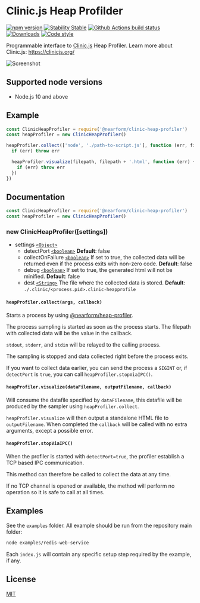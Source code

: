 # Clinic.js Heap Profilder

[![npm version][npm-version]][npm-url] [![Stability Stable][stability-stable]][stability-docs] [![Github Actions build status][actions-status]][actions-url]
[![Downloads][npm-downloads]][npm-url] [![Code style][lint-standard]][lint-standard-url]

Programmable interface to [Clinic.js][clinic-url] Heap Profiler. Learn more about Clinic.js: https://clinicjs.org/

![Screenshot](screenshot.png)

## Supported node versions

- Node.js 10 and above

## Example

```js
const ClinicHeapProfiler = require('@nearform/clinic-heap-profiler')
const heapProfiler = new ClinicHeapProfiler()

heapProfiler.collect(['node', './path-to-script.js'], function (err, filepath) {
  if (err) throw err

  heapProfiler.visualize(filepath, filepath + '.html', function (err) {
    if (err) throw err
  })
})
```

## Documentation

```js
const ClinicHeapProfiler = require('@nearform/clinic-heap-profiler')
const heapProfiler = new ClinicHeapProfiler()
```

### new ClinicHeapProfiler([settings])

- settings [`<Object>`][]
  - detectPort [`<boolean>`][] **Default**: false
  - collectOnFailure [`<boolean>`][] If set to true, the collected data will be returned even if the process exits with non-zero code.
    **Default**: false
  - debug [`<boolean>`][] If set to true, the generated html will not be minified.
    **Default**: false
  - dest [`<String>`][] The file where the collected data is stored.
    **Default**: `./.clinic/<process.pid>.clinic-heapprofile`

#### `heapProfiler.collect(args, callback)`

Starts a process by using [@nearform/heap-profiler](https://github.com/nearform/heap-profiler).

The process sampling is started as soon as the process starts. The filepath with collected data will be the value in the callback.

`stdout`, `stderr`, and `stdin` will be relayed to the calling process.

The sampling is stopped and data collected right before the process exits.

If you want to collect data earlier, you can send the process a `SIGINT` or, if `detectPort` is `true`, you can call `heapProfiler.stopViaIPC()`.

#### `heapProfiler.visualize(dataFilename, outputFilename, callback)`

Will consume the datafile specified by `dataFilename`, this datafile will be
produced by the sampler using `heapProfiler.collect`.

`heapProfiler.visualize` will then output a standalone HTML file to `outputFilename`.
When completed the `callback` will be called with no extra arguments, except a
possible error.

#### `heapProfiler.stopViaIPC()`

When the profiler is started with `detectPort=true`, the profiler establish a TCP based IPC communication.

This method can therefore be called to collect the data at any time.

If no TCP channel is opened or available, the method will perform no operation so it is safe to call at all times.

## Examples

See the `examples` folder. All example should be run from the repository main folder:

```sh
node examples/redis-web-service
```

Each `index.js` will contain any specific setup step required by the example, if any.

## License

[MIT](LICENSE)

[stability-stable]: https://img.shields.io/badge/stability-stable-green.svg?style=flat-square
[stability-docs]: https://nodejs.org/api/documentation.html#documentation_stability_index
[npm-version]: https://img.shields.io/npm/v/@nearform/clinic-heap-profiler.svg?style=flat-square
[npm-url]: https://www.npmjs.org/@nearform/clinic-heap-profiler
[npm-downloads]: http://img.shields.io/npm/dm/@nearform/clinic-heap-profiler.svg?style=flat-square
[lint-standard]: https://img.shields.io/badge/code%20style-standard-brightgreen.svg?style=flat-square
[lint-standard-url]: https://github.com/feross/standard
[clinic-url]: https://github.com/nearform/node-clinic
[`<object>`]: https://developer.mozilla.org/en-US/docs/Web/JavaScript/Reference/Global_Objects/Object
[`<number>`]: https://developer.mozilla.org/en-US/docs/Web/JavaScript/Reference/Global_Objects/Number
[`<boolean>`]: https://developer.mozilla.org/en-US/docs/Web/JavaScript/Data_structures#Boolean_type
[`<string>`]: https://developer.mozilla.org/en-US/docs/Web/JavaScript/Reference/Global_Objects/String
[actions-status]: https://github.com/nearform/node-clinic-flame/workflows/CI/badge.svg
[actions-url]: https://github.com/nearform/node-clinic-flame/actions
